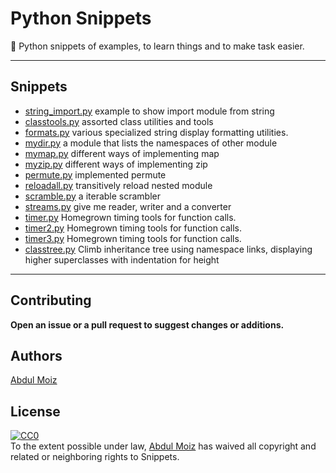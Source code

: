 # Python Snippets

:snake: Python snippets of examples, to learn things and to make task easier.

---

## Snippets

- [string_import.py](string_import.py) example to show import module from string
- [classtools.py](classtools.py) assorted class utilities and tools
- [formats.py](formats.py) various specialized string display formatting utilities.
- [mydir.py](mydir.py) a module that lists the namespaces of other module
- [mymap.py](mymap.py) different ways of implementing map
- [myzip.py](myzip.py) different ways of implementing zip
- [permute.py](permute.py) implemented permute
- [reloadall.py](reloadall.py) transitively reload nested module
- [scramble.py](scramble.py) a iterable scrambler
- [streams.py](streams.py) give me reader, writer and a converter
- [timer.py](timer.py) Homegrown timing tools for function calls.
- [timer2.py](timer2.py) Homegrown timing tools for function calls.
- [timer3.py](timer3.py) Homegrown timing tools for function calls.
- [classtree.py](classtree.py) Climb inheritance tree using namespace links, displaying higher superclasses with indentation for height

---

## Contributing

__Open an issue or a pull request to suggest changes or additions.__

## Authors

[Abdul Moiz](https://github.com/progrmoiz)

## License

<p xmlns:dct="http://purl.org/dc/terms/">
  <a rel="license"
     href="http://creativecommons.org/publicdomain/zero/1.0/">
    <img src="http://i.creativecommons.org/p/zero/1.0/88x31.png" style="border-style: none;" alt="CC0" />
  </a>
  <br />
  To the extent possible under law,
  <a rel="dct:publisher"
     href="https://github.com/progrmoiz/">
    <span property="dct:title">Abdul Moiz</span></a>
  has waived all copyright and related or neighboring rights to
  <span property="dct:title">Snippets</span>.
</p>
